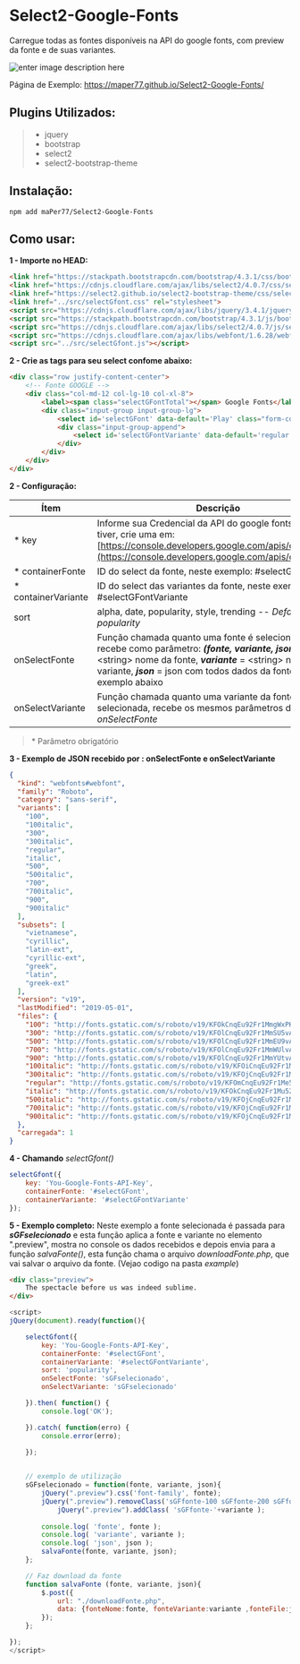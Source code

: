 # Select2-Google-Fonts
Carregue todas as fontes disponíveis na API do google fonts, com preview da fonte e de suas variantes.

![enter image description here](https://maper77.github.io/Select2-Google-Fonts/exemplo.png)

Página de Exemplo:
https://maper77.github.io/Select2-Google-Fonts/

## Plugins Utilizados:

>  - jquery
>  - bootstrap 
>  - select2 
>  - select2-bootstrap-theme


## Instalação:
`npm add maPer77/Select2-Google-Fonts`


## Como usar:

**1 - Importe no HEAD:**
```html
<link href="https://stackpath.bootstrapcdn.com/bootstrap/4.3.1/css/bootstrap.min.css" rel="stylesheet">
<link href="https://cdnjs.cloudflare.com/ajax/libs/select2/4.0.7/css/select2.min.css" rel="stylesheet">
<link href="https://select2.github.io/select2-bootstrap-theme/css/select2-bootstrap.css" rel="stylesheet">
<link href="../src/selectGfont.css" rel="stylesheet">
<script src="https://cdnjs.cloudflare.com/ajax/libs/jquery/3.4.1/jquery.min.js"></script>
<script src="https://stackpath.bootstrapcdn.com/bootstrap/4.3.1/js/bootstrap.min.js"></script>
<script src="https://cdnjs.cloudflare.com/ajax/libs/select2/4.0.7/js/select2.min.js"></script>	
<script src="https://cdnjs.cloudflare.com/ajax/libs/webfont/1.6.28/webfontloader.js"></script>
<script src="../src/selectGfont.js"></script>
```

**2 - Crie as tags para seu select confome abaixo:** 

```html
<div class="row justify-content-center">
	<!-- Fonte GOOGLE -->
	<div class="col-md-12 col-lg-10 col-xl-8">
		<label><span class="selectGFontTotal"></span> Google Fonts</label>
		<div class="input-group input-group-lg">
			<select id='selectGFont' data-default='Play' class="form-control invisible"></select>
			<div class="input-group-append">
				<select id='selectGFontVariante' data-default='regular' class="form-control invisible"></select>
			</div>
		</div>
	</div>
</div>
```

**2 - Configuração:**

| Ítem | Descrição |
|--|--|
| * key | Informe sua Credencial da API do google fonts, se não tiver, crie uma em: [https://console.developers.google.com/apis/credentials](https://console.developers.google.com/apis/credentials)  |
| * containerFonte | ID do select da fonte, neste exemplo: #selectGFont |
| * containerVariante | ID do select das variantes da fonte, neste exemplo: #selectGFontVariante|
| sort | alpha, date, popularity, style, trending -- *Default: popularity*  |
| onSelectFonte | Função chamada quanto uma fonte é selecionada, recebe como parâmetro: ***(fonte, variante, json)*** ***fonte*** = \<string\> nome da fonte, ***variante*** = \<string\> nome da variante, ***json*** = json com todos dados da fonte, veja exemplo abaixo |
| onSelectVariante | Função chamada quanto uma variante da fonte é selecionada, recebe os mesmos parâmetros de *onSelectFonte* |

> \* Parâmetro obrigatório



**3 - Exemplo de JSON recebido por : onSelectFonte e onSelectVariante**

```json
{
  "kind": "webfonts#webfont",
  "family": "Roboto",
  "category": "sans-serif",
  "variants": [
    "100",
    "100italic",
    "300",
    "300italic",
    "regular",
    "italic",
    "500",
    "500italic",
    "700",
    "700italic",
    "900",
    "900italic"
  ],
  "subsets": [
    "vietnamese",
    "cyrillic",
    "latin-ext",
    "cyrillic-ext",
    "greek",
    "latin",
    "greek-ext"
  ],
  "version": "v19",
  "lastModified": "2019-05-01",
  "files": {
    "100": "http://fonts.gstatic.com/s/roboto/v19/KFOkCnqEu92Fr1MmgWxPKTM1K9nz.ttf",
    "300": "http://fonts.gstatic.com/s/roboto/v19/KFOlCnqEu92Fr1MmSU5vAx05IsDqlA.ttf",
    "500": "http://fonts.gstatic.com/s/roboto/v19/KFOlCnqEu92Fr1MmEU9vAx05IsDqlA.ttf",
    "700": "http://fonts.gstatic.com/s/roboto/v19/KFOlCnqEu92Fr1MmWUlvAx05IsDqlA.ttf",
    "900": "http://fonts.gstatic.com/s/roboto/v19/KFOlCnqEu92Fr1MmYUtvAx05IsDqlA.ttf",
    "100italic": "http://fonts.gstatic.com/s/roboto/v19/KFOiCnqEu92Fr1Mu51QrIzcXLsnzjYk.ttf",
    "300italic": "http://fonts.gstatic.com/s/roboto/v19/KFOjCnqEu92Fr1Mu51TjARc9AMX6lJBP.ttf",
    "regular": "http://fonts.gstatic.com/s/roboto/v19/KFOmCnqEu92Fr1Me5WZLCzYlKw.ttf",
    "italic": "http://fonts.gstatic.com/s/roboto/v19/KFOkCnqEu92Fr1Mu52xPKTM1K9nz.ttf",
    "500italic": "http://fonts.gstatic.com/s/roboto/v19/KFOjCnqEu92Fr1Mu51S7ABc9AMX6lJBP.ttf",
    "700italic": "http://fonts.gstatic.com/s/roboto/v19/KFOjCnqEu92Fr1Mu51TzBhc9AMX6lJBP.ttf",
    "900italic": "http://fonts.gstatic.com/s/roboto/v19/KFOjCnqEu92Fr1Mu51TLBBc9AMX6lJBP.ttf"
  },
  "carregada": 1
}
```


**4 - Chamando** *selectGfont()*

```js
selectGfont({
	key: 'You-Google-Fonts-API-Key', 
	containerFonte: '#selectGFont', 
	containerVariante: '#selectGFontVariante'
});
```

**5 - Exemplo completo:**
Neste exemplo a fonte selecionada é passada para ***sGFselecionado*** e esta função aplica a fonte e variante no elemento ".preview", mostra no console os dados recebidos e depois envia para a função *salvaFonte()*, esta função chama o arquivo *downloadFonte.php*, que vai salvar o arquivo da fonte.  (Vejao codigo na pasta *example*)

```html
<div class="preview">
	The spectacle before us was indeed sublime.
</div>
```

```js
<script>
jQuery(document).ready(function(){

	selectGfont({
		key: 'You-Google-Fonts-API-Key', 
		containerFonte: '#selectGFont', 
		containerVariante: '#selectGFontVariante',
		sort: 'popularity',
		onSelectFonte: 'sGFselecionado',
		onSelectVariante: 'sGFselecionado'

	}).then( function() {
		console.log('OK');

	}).catch( function(erro) {
		console.error(erro);
		
	});


	// exemplo de utilização
	sGFselecionado = function(fonte, variante, json){
		jQuery(".preview").css('font-family', fonte);
		jQuery(".preview").removeClass('sGFfonte-100 sGFfonte-200 sGFfonte-300 sGFfonte-regular sGFfonte-italic sGFfonte-500 sGFfonte-600 sGFfonte-700 sGFfonte-800 sGFfonte-900 sGFfonte-100italic sGFfonte-200italic sGFfonte-300italic sGFfonte-500italic sGFfonte-600italic sGFfonte-700italic sGFfonte-800italic sGFfonte-900italic');
			jQuery(".preview").addClass( 'sGFfonte-'+variante );
		
		console.log( 'fonte', fonte );
		console.log( 'variante', variante );
		console.log( 'json', json );
		salvaFonte(fonte, variante, json);
	};

	// Faz download da fonte 
	function salvaFonte (fonte, variante, json){
		$.post({
			url: "./downloadFonte.php",
			data: {fonteNome:fonte, fonteVariante:variante ,fonteFile:json.files[variante] }
		});
	};

});  
</script>
```
